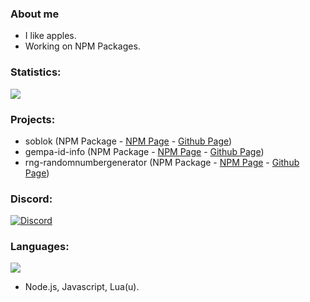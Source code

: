 ### About me

- I like apples.
- Working on NPM Packages.

### Statistics:

<img src="https://github-readme-stats.vercel.app/api?username=dep-5260&&show_icons=true&title_color=ffffff&icon_color=ffff00&text_color=ffffff&bg_color=fa2925">

### Projects:

- soblok (NPM Package - [NPM Page](https://www.npmjs.com/package/soblok) - [Github Page](https://github.com/dep-5260/soblok.js))
- gempa-id-info (NPM Package - [NPM Page](https://www.npmjs.com/package/gempa-id-info) - [Github Page](https://github.com/dep-5260/gempa-id-info))
- rng-randomnumbergenerator (NPM Package - [NPM Page](https://www.npmjs.com/package/rng-randomnumbergenerator) - [Github Page](https://github.com/dep-5260/rng-randomnumbergenerator))

### Discord:

[![Discord](https://lanyard.cnrad.dev/api/700531628618940498?theme=dark&animated=true&hideDiscrim=false&borderRadius=30px)](https://discord.com/users/700531628618940498)

### Languages:

<img align="center" src="https://github-readme-stats.vercel.app/api/top-langs/?username=dep-5260&layout=compact&bg_color=fa2925" />

- Node.js, Javascript, Lua(u).
